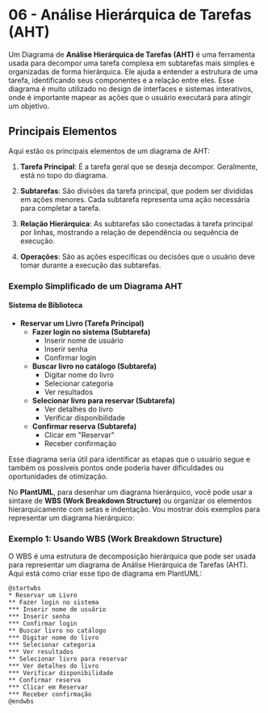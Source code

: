 # 06 - **Análise Hierárquica de Tarefas (AHT)**

Um Diagrama de **Análise Hierárquica de Tarefas (AHT)** é uma ferramenta usada para decompor uma tarefa complexa em subtarefas mais simples e organizadas de forma hierárquica. Ele ajuda a entender a estrutura de uma tarefa, identificando seus componentes e a relação entre eles. Esse diagrama é muito utilizado no design de interfaces e sistemas interativos, onde é importante mapear as ações que o usuário executará para atingir um objetivo.

## Principais Elementos

Aqui estão os principais elementos de um diagrama de AHT:

1. **Tarefa Principal**: É a tarefa geral que se deseja decompor. Geralmente, está no topo do diagrama.

2. **Subtarefas**: São divisões da tarefa principal, que podem ser divididas em ações menores. Cada subtarefa representa uma ação necessária para completar a tarefa.

3. **Relação Hierárquica**: As subtarefas são conectadas à tarefa principal por linhas, mostrando a relação de dependência ou sequência de execução.

4. **Operações**: São as ações específicas ou decisões que o usuário deve tomar durante a execução das subtarefas.

### Exemplo Simplificado de um Diagrama AHT

#### Sistema de Biblioteca

- **Reservar um Livro (Tarefa Principal)**
  - **Fazer login no sistema (Subtarefa)**  
    - Inserir nome de usuário  
    - Inserir senha  
    - Confirmar login  
  - **Buscar livro no catálogo (Subtarefa)**  
    - Digitar nome do livro  
    - Selecionar categoria  
    - Ver resultados  
  - **Selecionar livro para reservar (Subtarefa)**  
    - Ver detalhes do livro  
    - Verificar disponibilidade  
  - **Confirmar reserva (Subtarefa)**  
    - Clicar em "Reservar"  
    - Receber confirmação  

Esse diagrama seria útil para identificar as etapas que o usuário segue e também os possíveis pontos onde poderia haver dificuldades ou oportunidades de otimização.

No **PlantUML**, para desenhar um diagrama hierárquico, você pode usar a sintaxe de **WBS (Work Breakdown Structure)** ou organizar os elementos hierarquicamente com setas e indentação. Vou mostrar dois exemplos para representar um diagrama hierárquico:

### Exemplo 1: Usando **WBS** (Work Breakdown Structure)

O WBS é uma estrutura de decomposição hierárquica que pode ser usada para representar um diagrama de Análise Hierárquica de Tarefas (AHT). Aqui está como criar esse tipo de diagrama em PlantUML:

```plantuml
@startwbs
* Reservar um Livro
** Fazer login no sistema
*** Inserir nome de usuário
*** Inserir senha
*** Confirmar login
** Buscar livro no catálogo
*** Digitar nome do livro
*** Selecionar categoria
*** Ver resultados
** Selecionar livro para reservar
*** Ver detalhes do livro
*** Verificar disponibilidade
** Confirmar reserva
*** Clicar em Reservar
*** Receber confirmação
@endwbs
```
